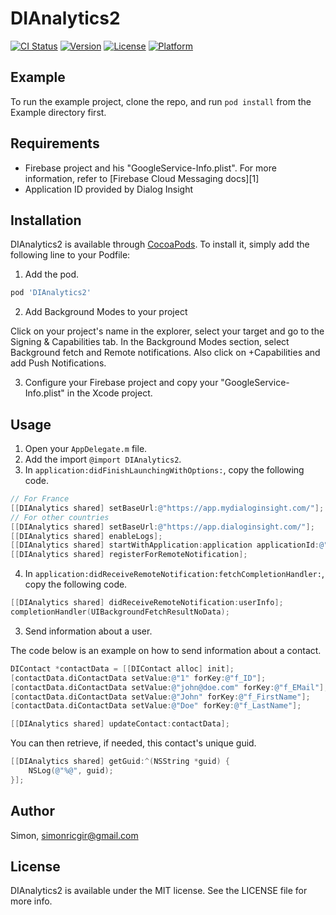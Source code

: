 # DIAnalytics2

[![CI Status](https://img.shields.io/travis/Simon/DIAnalytics2.svg?style=flat)](https://travis-ci.org/Simon/DIAnalytics2)
[![Version](https://img.shields.io/cocoapods/v/DIAnalytics2.svg?style=flat)](https://cocoapods.org/pods/DIAnalytics2)
[![License](https://img.shields.io/cocoapods/l/DIAnalytics2.svg?style=flat)](https://cocoapods.org/pods/DIAnalytics2)
[![Platform](https://img.shields.io/cocoapods/p/DIAnalytics2.svg?style=flat)](https://cocoapods.org/pods/DIAnalytics2)

## Example

To run the example project, clone the repo, and run `pod install` from the Example directory first.

## Requirements

- Firebase project and his "GoogleService-Info.plist". For more information, refer to [Firebase Cloud Messaging docs][1]
- Application ID provided by Dialog Insight

## Installation

DIAnalytics2 is available through [CocoaPods](https://cocoapods.org). To install
it, simply add the following line to your Podfile:

1. Add the pod.

```ruby
pod 'DIAnalytics2'
```
2. Add Background Modes to your project

Click on your project's name in the explorer, select your target and go to the Signing & Capabilities tab. In the Background Modes section, select Background fetch and Remote notifications. Also click on +Capabilities and add Push Notifications.

3. Configure your Firebase project and copy your "GoogleService-Info.plist" in the Xcode project.

## Usage

1. Open your `AppDelegate.m` file.
2. Add the import `@import DIAnalytics2`.
3. In `application:didFinishLaunchingWithOptions:`, copy the following code.

```objective-c
// For France
[[DIAnalytics shared] setBaseUrl:@"https://app.mydialoginsight.com/"];
// For other countries
[[DIAnalytics shared] setBaseUrl:@"https://app.dialoginsight.com/"];
[[DIAnalytics shared] enableLogs];
[[DIAnalytics shared] startWithApplication:application applicationId:@"YOUR_DIALOG_INSIGHT_APPLICATION_ID"];
[[DIAnalytics shared] registerForRemoteNotification];
```

4. In `application:didReceiveRemoteNotification:fetchCompletionHandler:`, copy the following code.

```objective-c
[[DIAnalytics shared] didReceiveRemoteNotification:userInfo];
completionHandler(UIBackgroundFetchResultNoData);
```

3. Send information about a user.

The code below is an example on how to send information about a contact.

```objective-c
DIContact *contactData = [[DIContact alloc] init];
[contactData.diContactData setValue:@"1" forKey:@"f_ID"];
[contactData.diContactData setValue:@"john@doe.com" forKey:@"f_EMail"];
[contactData.diContactData setValue:@"John" forKey:@"f_FirstName"];
[contactData.diContactData setValue:@"Doe" forKey:@"f_LastName"];

[[DIAnalytics shared] updateContact:contactData];
```

You can then retrieve, if needed, this contact's unique guid.

```objective-c
[[DIAnalytics shared] getGuid:^(NSString *guid) {
    NSLog(@"%@", guid);
}];
```

## Author

Simon, simonricgir@gmail.com

## License

DIAnalytics2 is available under the MIT license. See the LICENSE file for more info.
